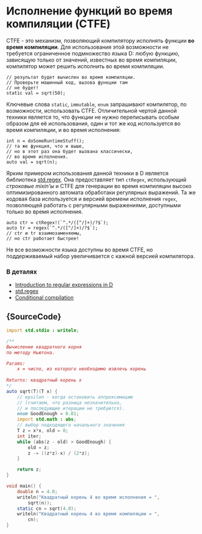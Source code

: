 # Исполнение функций во время компиляции (CTFE)

CTFE - это механизм, позволяющий компилятору исполнять
функции **во время компиляции**. Для использования этой
возможности не требуется ограниченное подмножество языка D:
любую функцию, зависящую только от значений, известных во
время компиляции, компилятор может решить исполнить во
время компиляции.

    // результат будет вычислен во время компиляции.
    // Проверьте машинный код, вызова функции там
    // не будет!
    static val = sqrt(50);

Ключевые слова `static`, `immutable`, `enum`
запрашивают компилятор, по возможности, использовать CTFE.
Отличительной чертой данной техники является то,
что функции не нужно переписывать особым образом
для её использования, один и тот же код используется
во время компиляции, и во время исполнения:

    int n = doSomeRuntimeStuff();
    // та же функция, что и выше,
    // но в этот раз она будет вызвана классически,
    // во время исполнения.
    auto val = sqrt(n);

Ярким примером использования данной техники в D является
библиотека [std.regex](https://dlang.org/phobos/std_regex.html).
Она предоставляет тип `ctRegex`, использующий *строковые mixin'ы*
и CTFE для генерации во время компиляции высоко оптимизированного автомата
обработаки регулярных выражений. Та же кодовая база используется
и версией времени исполнения `regex`, позволяющей работать
с регулярными выражениями, доступными только во время исполнения.

    auto ctr = ctRegex!(`^.*/([^/]+)/?$`);
    auto tr = regex(`^.*/([^/]+)/?$`);
    // ctr и tr взаимозаменяемы,
    // но ctr работает быстрее!

Не все возможности языка доступны во время CTFE,
но поддерживаемый набор увеличивается с кажной версией
компилятора.

### В деталях

- [Introduction to regular expressions in D](https://dlang.org/regular-expression.html)
- [std.regex](https://dlang.org/phobos/std_regex.html)
- [Conditional compilation](https://dlang.org/spec/version.html)

## {SourceCode}

```d
import std.stdio : writeln;

/**
Вычисление квадратного корня
по методу Ньютона.

Params:
    x = число, из которого необходимо извлечь корень
    
Returns: квадратный корень x
*/
auto sqrt(T)(T x) {
    // epsilon - когда остановить аппроксимацию
    // (считаем, что разница незначительна,
    // и последующие итерации не требуются).
    enum GoodEnough = 0.01;
    import std.math : abs;
    // выбор подходящего начального значения
    T z = x*x, old = 0;
    int iter;
    while (abs(z - old) > GoodEnough) {
        old = z;
        z -= ((z*z)-x) / (2*z);
    }

    return z;
}

void main() {
    double n = 4.0;
    writeln("Квадратный корень 4 во время исполнения = ",
        sqrt(n));
    static cn = sqrt(4.0);
    writeln("Квадратный корень 4 во время компиляции = ",
        cn);
}
```
